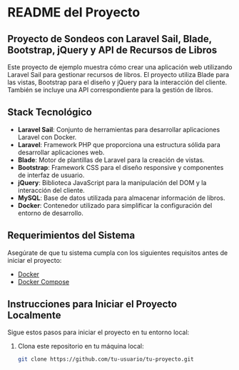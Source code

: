 # README del Proyecto

## Proyecto de Sondeos con Laravel Sail, Blade, Bootstrap, jQuery y API de Recursos de Libros

Este proyecto de ejemplo muestra cómo crear una aplicación web utilizando Laravel Sail para gestionar recursos de libros. El proyecto utiliza Blade para las vistas, Bootstrap para el diseño y jQuery para la interacción del cliente. También se incluye una API correspondiente para la gestión de libros.

## Stack Tecnológico

- **Laravel Sail**: Conjunto de herramientas para desarrollar aplicaciones Laravel con Docker.
- **Laravel**: Framework PHP que proporciona una estructura sólida para desarrollar aplicaciones web.
- **Blade**: Motor de plantillas de Laravel para la creación de vistas.
- **Bootstrap**: Framework CSS para el diseño responsive y componentes de interfaz de usuario.
- **jQuery**: Biblioteca JavaScript para la manipulación del DOM y la interacción del cliente.
- **MySQL**: Base de datos utilizada para almacenar información de libros.
- **Docker**: Contenedor utilizado para simplificar la configuración del entorno de desarrollo.

## Requerimientos del Sistema

Asegúrate de que tu sistema cumpla con los siguientes requisitos antes de iniciar el proyecto:

- [Docker](https://www.docker.com/get-started)
- [Docker Compose](https://docs.docker.com/compose/install/)

## Instrucciones para Iniciar el Proyecto Localmente

Sigue estos pasos para iniciar el proyecto en tu entorno local:

1. Clona este repositorio en tu máquina local:

   ```bash
   git clone https://github.com/tu-usuario/tu-proyecto.git